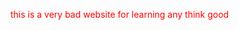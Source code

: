 <!Doctype html>
  <head>
  </head>
  <style>
    body {
      color: red;
    }
    </style>
  <body>
   <p>this is a very bad website for learning any think good </p>
  </body>
</html>
